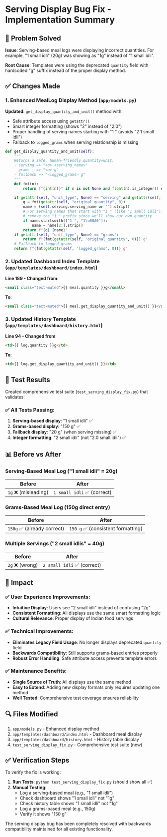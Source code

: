 # Serving Display Bug Fix - Implementation Summary

## 🎯 Problem Solved

**Issue**: Serving-based meal logs were displaying incorrect quantities. For example, "1 small idli" (20g) was showing as "1g" instead of "1 small idli".

**Root Cause**: Templates were using the deprecated `quantity` field with hardcoded "g" suffix instead of the proper display method.

## ✅ Changes Made

### 1. Enhanced MealLog Display Method (`app/models.py`)

**Updated**: `get_display_quantity_and_unit()` method with:
- Safe attribute access using `getattr()`
- Smart integer formatting (shows "2" instead of "2.0")
- Proper handling of serving names starting with "1 " (avoids "2 1 small idli")
- Fallback to `logged_grams` when serving relationship is missing

```python
def get_display_quantity_and_unit(self):
    """
    Returns a safe, human-friendly quantity+unit.
    - serving => "<q> <serving_name>"
    - grams   => "<q> g"
    - fallback => "<logged_grams> g"
    """
    def fmt(n):
        return f"{int(n)}" if n is not None and float(n).is_integer() else f"{n:g}"

    if getattr(self, "unit_type", None) == "serving" and getattr(self, "serving", None):
        q = fmt(getattr(self, "original_quantity", 0))
        name = (self.serving.serving_name or "").strip()
        # For serving names that start with "1 " (like "1 small idli"), 
        # remove the "1 " prefix since we'll show our own quantity
        if name.startswith(("1 ", "1\u00A0")):
            name = name[2:].strip()
        return f"{q} {name}"
    if getattr(self, "unit_type", None) == "grams":
        return f"{fmt(getattr(self, 'original_quantity', 0))} g"
    # Fallback to logged_grams
    return f"{fmt(getattr(self, 'logged_grams', 0))} g"
```

### 2. Updated Dashboard Index Template (`app/templates/dashboard/index.html`)

**Line 189 - Changed from**:
```html
<small class="text-muted">{{ meal.quantity }}g</small>
```

**To**:
```html
<small class="text-muted">{{ meal.get_display_quantity_and_unit() }}</small>
```

### 3. Updated History Template (`app/templates/dashboard/history.html`)

**Line 94 - Changed from**:
```html
<td>{{ log.quantity }}g</td>
```

**To**:
```html
<td>{{ log.get_display_quantity_and_unit() }}</td>
```

## 🧪 Test Results

Created comprehensive test suite (`test_serving_display_fix.py`) that validates:

### ✅ All Tests Passing:

1. **Serving-based display**: "1 small idli" ✅
2. **Grams-based display**: "150 g" ✅  
3. **Fallback display**: "20 g" (when serving missing) ✅
4. **Integer formatting**: "2 small idli" (not "2.0 small idli") ✅

## 📊 Before vs After

### Serving-Based Meal Log ("1 small idli" = 20g)

| **Before** | **After** |
|------------|-----------|
| `1g` ❌ (misleading) | `1 small idli` ✅ (correct) |

### Grams-Based Meal Log (150g direct entry)

| **Before** | **After** |
|------------|-----------|
| `150g` ✅ (already correct) | `150 g` ✅ (consistent formatting) |

### Multiple Servings ("2 small idlis" = 40g)

| **Before** | **After** |
|------------|-----------|
| `2g` ❌ (wrong) | `2 small idli` ✅ (correct) |

## 🚀 Impact

### ✅ User Experience Improvements:
- **Intuitive Display**: Users see "2 small idli" instead of confusing "2g"
- **Consistent Formatting**: All displays use the same smart formatting logic
- **Cultural Relevance**: Proper display of Indian food servings

### ✅ Technical Improvements:
- **Eliminates Legacy Field Usage**: No longer displays deprecated `quantity` field
- **Backwards Compatibility**: Still supports grams-based entries properly  
- **Robust Error Handling**: Safe attribute access prevents template errors

### ✅ Maintenance Benefits:
- **Single Source of Truth**: All displays use the same method
- **Easy to Extend**: Adding new display formats only requires updating one method
- **Well Tested**: Comprehensive test coverage ensures reliability

## 🔍 Files Modified

1. `app/models.py` - Enhanced display method
2. `app/templates/dashboard/index.html` - Dashboard meal display
3. `app/templates/dashboard/history.html` - History table display
4. `test_serving_display_fix.py` - Comprehensive test suite (new)

## ✅ Verification Steps

To verify the fix is working:

1. **Run Tests**: `python test_serving_display_fix.py` (should show all ✅)
2. **Manual Testing**:
   - Log a serving-based meal (e.g., "1 small idli")
   - Check dashboard shows "1 small idli" not "1g"
   - Check history table shows "1 small idli" not "1g"
   - Log a grams-based meal (e.g., 150g)
   - Verify it shows "150 g"

The serving display bug has been completely resolved with backwards compatibility maintained for all existing functionality.
